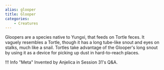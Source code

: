 ```yaml
---
alias: glooper
title: Glooper
categories:
    - Creatures
---
```


Gloopers are a species native to Yungxi, that feeds on Tortle feces. It vaguely resembles a Tortle, though it has a long tube-like snout and eyes on stalks, much like a snail. Tortles take advantage of the Glooper's long snout by using it as a device for picking up dust in hard-to-reach places.

!!! Info "Meta"
    Invented by Anjelica in Session 31's Q&A.
